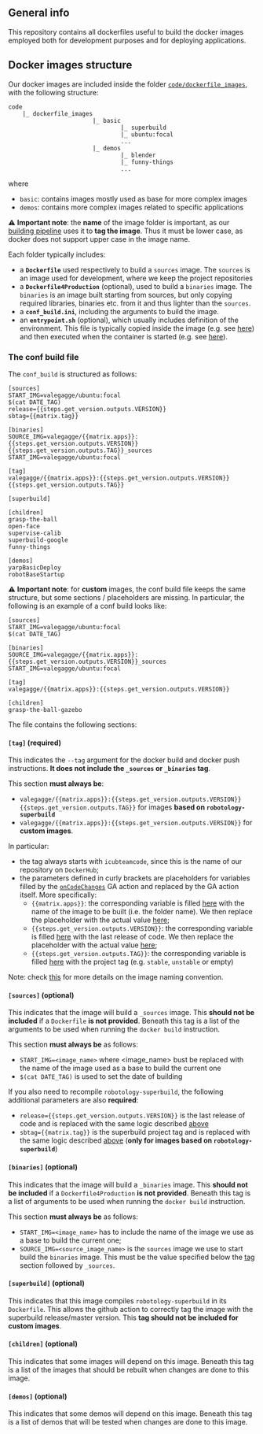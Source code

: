## General info
This repository contains all dockerfiles useful to build the docker images employed both for development purposes and for deploying applications.


## Docker images structure

Our docker images are included inside the folder [`code/dockerfile_images`](https://github.com/icub-tech-iit/code/tree/feat/doc/dockerfile_images), with the following structure:
```
code
    |_ dockerfile_images
                        |_ basic
                                |_ superbuild
                                |_ ubuntu:focal
                                ...
                        |_ demos
                                |_ blender
                                |_ funny-things
                                ...
```

where
- `basic`: contains images mostly used as base for more complex images
- `demos`: contains more complex images related to specific applications

:warning: **Important note**: the **name** of the image folder is important, as our [building pipeline](https://github.com/icub-tech-iit/code/tree/feat/doc/.github/workflows#docker-build-pipeline) uses it to **tag the image**. Thus it must be lower case, as docker does not support upper case in the image name.

Each folder typically includes:
- a **`Dockerfile`** used respectively to build a `sources` image. The `sources` is an image used for development, where we keep the project repositories
- a **`Dockerfile4Production`** (optional), used to build a `binaries` image.  The `binaries` is an image built starting from sources, but only copying required libraries, binaries etc. from it and thus lighter than the `sources`.
- a **`conf_build.ini`**, including the arguments to build the image.
- an **`entrypoint.sh`** (optional), which usually includes definition of the environment. This file is typically copied inside the image (e.g. see [here](https://github.com/icub-tech-iit/code/blob/e17bb0d36471233bfd2d6baa69cf238f103ee904/dockerfile_images/basic/superbuild/Dockerfile#L79)) and then executed when the container is started (e.g. see [here](https://github.com/icub-tech-iit/code/blob/e17bb0d36471233bfd2d6baa69cf238f103ee904/dockerfile_images/basic/superbuild/Dockerfile#L102)). 

### The conf build file

The `conf_build` is structured as follows:
```
[sources]
START_IMG=valegagge/ubuntu:focal
$(cat DATE_TAG)
release={{steps.get_version.outputs.VERSION}}
sbtag={{matrix.tag}}

[binaries]
SOURCE_IMG=valegagge/{{matrix.apps}}:{{steps.get_version.outputs.VERSION}}{{steps.get_version.outputs.TAG}}_sources
START_IMG=valegagge/ubuntu:focal

[tag]
valegagge/{{matrix.apps}}:{{steps.get_version.outputs.VERSION}}{{steps.get_version.outputs.TAG}}

[superbuild]

[children]
grasp-the-ball
open-face
supervise-calib
superbuild-google
funny-things

[demos]
yarpBasicDeploy
robotBaseStartup
```

:warning: **Important note**: for **custom** images, the conf build file keeps the same structure, but some sections / placeholders are missing. In particular, the following is an example of a conf build looks like:
```
[sources]
START_IMG=valegagge/ubuntu:focal
$(cat DATE_TAG)

[binaries]
SOURCE_IMG=valegagge/{{matrix.apps}}:{{steps.get_version.outputs.VERSION}}_sources
START_IMG=valegagge/ubuntu:focal

[tag]
valegagge/{{matrix.apps}}:{{steps.get_version.outputs.VERSION}}

[children]
grasp-the-ball-gazebo
```

The file contains the following sections:

#### `[tag]` (required)
This indicates the `--tag` argument for the docker build and docker push instructions. **It does not include the `_sources` or `_binaries` tag**.

This section **must always be**:
- `valegagge/{{matrix.apps}}:{{steps.get_version.outputs.VERSION}}{{steps.get_version.outputs.TAG}}` for images **based on `robotology-superbuild`**  
- `valegagge/{{matrix.apps}}:{{steps.get_version.outputs.VERSION}}` for **custom images**.

In particular:
- the tag always starts with `icubteamcode`, since this is the name of our repository on `DockerHub`; 
- the parameters defined in curly brackets are placeholders for variables filled by the [`onCodeChanges`](https://github.com/icub-tech-iit/code/blob/master/.github/workflows/onCodeChanges.yml) GA action and replaced by the GA action itself. More specifically:
  - `{{matrix.apps}}`: the corresponding variable is filled [here](https://github.com/icub-tech-iit/code/blob/60f35af272decec9b0ab0f1c7ea016bffd8e1690/.github/workflows/onCodeChanges.yml#L255-L256) with the name of the image to be built (i.e. the folder name). We then replace the placeholder with the actual value [here](https://github.com/icub-tech-iit/code/blob/60f35af272decec9b0ab0f1c7ea016bffd8e1690/.github/workflows/onCodeChanges.yml#L336);
  - `{{steps.get_version.outputs.VERSION}}`: the corresponding variable is filled [here](https://github.com/icub-tech-iit/code/blob/60f35af272decec9b0ab0f1c7ea016bffd8e1690/.github/workflows/onCodeChanges.yml#L295) with the last release of code. We then replace the placeholder with the actual value [here](https://github.com/icub-tech-iit/code/blob/60f35af272decec9b0ab0f1c7ea016bffd8e1690/.github/workflows/onCodeChanges.yml#L337);
  - `{{steps.get_version.outputs.TAG}}`: the corresponding variable is filled [here](https://github.com/icub-tech-iit/code/blob/60f35af272decec9b0ab0f1c7ea016bffd8e1690/.github/workflows/onCodeChanges.yml#L296-L301) with the project tag (e.g. `stable`, `unstable` or empty)

Note: check [this](https://github.com/icub-tech-iit/code/tree/feat/doc/.github/workflows#naming-convention-for-docker-images) for more details on the image naming convention.

#### `[sources]` (optional)
This indicates that the image will build a `_sources` image. This **should not be included** if a `Dockerfile` **is not provided**.
Beneath this tag is a list of the arguments to be used when running the `docker build` instruction.

This section **must always be** as follows:
- `START_IMG=<image_name>` where <image_name> bust be replaced with the name of the image used as a base to build the current one
- `$(cat DATE_TAG)` is used to set the date of building

If you also need to recompile `robotology-superbuild`, the following additional parameters are also **required**:
- `release={{steps.get_version.outputs.VERSION}}` is the last release of code and is replaced with the same logic described [above](https://github.com/icub-tech-iit/code/tree/feat/doc/dockerfile_images#tag-required) 
- `sbtag={{matrix.tag}}` is the superbuild project tag and is replaced with the same logic described [above](https://github.com/icub-tech-iit/code/tree/feat/doc/dockerfile_images#tag-required) (**only for images based on `robotology-superbuild`**)

#### `[binaries]` (optional)
This indicates that the image will build a `_binaries` image. This **should not be included** if a `Dockerfile4Production` **is not provided**. 
Beneath this tag is a list of arguments to be used when running the `docker build` instruction.

This section **must always be** as follows:
- `START_IMG=<image_name>` has to include the name of the image we use as a base to build the current one;
- `SOURCE_IMG=<source_image_name>` is the `sources` image we use to start build the `binaries` image. This must be the value specified below the [tag](https://github.com/icub-tech-iit/code/tree/feat/doc/dockerfile_images#tag-required) section followed by `_sources`. 

#### `[superbuild]` (optional)
This indicates that this image compiles `robotology-superbuild` in its `Dockerfile`. This allows the github action to correctly tag the image with the superbuild release/master version. This **tag should not be included for custom images**.

#### `[children]` (optional)
This indicates that some images will depend on this image. Beneath this tag is a list of the images that should be rebuilt when changes are done to this image.

#### `[demos]` (optional)
This indicates that some demos will depend on this image. Beneath this tag is a list of demos that will be tested when changes are done to this image.
